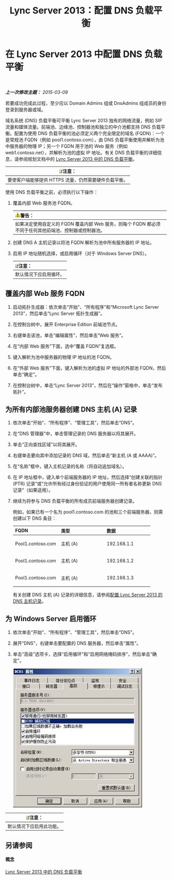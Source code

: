 ﻿---
title: Lync Server 2013：配置 DNS 负载平衡
TOCTitle: 配置 DNS 负载平衡
ms:assetid: 1b2e8414-8676-4872-8ecf-ea07196f74de
ms:mtpsurl: https://technet.microsoft.com/zh-cn/library/Gg398251(v=OCS.15)
ms:contentKeyID: 49312167
ms.date: 05/19/2016
mtps_version: v=OCS.15
ms.translationtype: HT
---

# 在 Lync Server 2013 中配置 DNS 负载平衡

 

_**上一次修改主题：** 2015-03-09_

若要成功完成此过程，至少应以 Domain Admins 组或 DnsAdmins 组成员的身份登录到服务器或域。

域名系统 (DNS) 负载平衡可平衡 Lync Server 2013 独有的网络流量，例如 SIP 流量和媒体流量。前端池、边缘池、控制器池和独立的中介池都支持 DNS 负载平衡。配置为使用 DNS 负载平衡的池必须定义两个完全限定的域名 (FQDN)：一个是常规池 FQDN（例如 pool1.contoso.com），由 DNS 负载平衡使用并解析为池中服务器的物理 IP；另一个 FQDN 用于池的 Web 服务（例如 web1.contoso.net），并解析为池的虚拟 IP 地址。有关 DNS 负载平衡的详细信息，请参阅规划文档中的 [Lync Server 2013 中的 DNS 负载平衡](lync-server-2013-dns-load-balancing.md)。

<table>
<thead>
<tr class="header">
<th><img src="images/Dn783119.note(OCS.15).gif" title="note" alt="note" />注意：</th>
</tr>
</thead>
<tbody>
<tr class="odd">
<td>要使客户端能够提供 HTTPS 流量，仍然需要硬件负载平衡。</td>
</tr>
</tbody>
</table>


使用 DNS 负载平衡之前，必须执行以下操作：

1.  覆盖内部 Web 服务池 FQDN。
    
    <table>
    <thead>
    <tr class="header">
    <th><img src="images/JJ656815.warning(OCS.15).gif" title="warning" alt="warning" />警告：</th>
    </tr>
    </thead>
    <tbody>
    <tr class="odd">
    <td>如果决定使用自定义的 FQDN 覆盖内部 Web 服务，则每个 FQDN 都必须不同于任何其他前端池、控制器或控制器池。</td>
    </tr>
    </tbody>
    </table>


2.  创建 DNS A 主机记录以将池 FQDN 解析为池中所有服务器的 IP 地址。

3.  启用 IP 地址随机选择，或启用循环（对于 Windows Server DNS）。
    
    <table>
    <thead>
    <tr class="header">
    <th><img src="images/Dn783119.note(OCS.15).gif" title="note" alt="note" />注意：</th>
    </tr>
    </thead>
    <tbody>
    <tr class="odd">
    <td>默认情况下应启用循环。</td>
    </tr>
    </tbody>
    </table>


## 覆盖内部 Web 服务 FQDN

1.  启动拓扑生成器：依次单击“开始”、“所有程序”和“Microsoft Lync Server 2013”，然后单击“Lync Server 拓扑生成器”。

2.  在控制台树中，展开 Enterprise Edition 前端池节点。

3.  右键单击该池，单击“编辑属性”，然后单击“Web 服务”。

4.  在“内部 Web 服务”下面，选中“覆盖 FQDN”复选框。

5.  键入解析为池中服务器的物理 IP 地址的池 FQDN。

6.  在“外部 Web 服务”下面，键入解析为池的虚拟 IP 地址的外部池 FQDN，然后单击“确定”。

7.  在控制台树中，单击“Lync Server 2013”，然后在“操作”窗格中，单击“发布拓扑”。

## 为所有内部池服务器创建 DNS 主机 (A) 记录

1.  依次单击“开始”、“所有程序”、“管理工具”，然后单击“DNS”。

2.  在“DNS 管理器”中，单击管理记录的 DNS 服务器以将其展开。

3.  单击“正向查找区域”以将其展开。

4.  右键单击要向其中添加记录的 DNS 域，然后单击“新主机 (A 或 AAAA)”。

5.  在“名称”框中，键入主机记录的名称（将自动追加域名）。

6.  在 IP 地址框中，键入单个前端服务器的 IP 地址，然后选择“创建关联的指针 (PTR) 记录”或“允许所有经过身份验证的用户使用同一所有者名称更新 DNS 记录”（如果适用）。

7.  继续为将参与 DNS 负载平衡的所有成员前端服务器创建记录。
    
    例如，如果已有一个名为 pool1.contoso.com 的池和三个前端服务器，则需创建以下 DNS 条目：
    
    
    <table>
    <colgroup>
    <col style="width: 33%" />
    <col style="width: 33%" />
    <col style="width: 33%" />
    </colgroup>
    <thead>
    <tr class="header">
    <th>FQDN</th>
    <th>类型</th>
    <th>数据</th>
    </tr>
    </thead>
    <tbody>
    <tr class="odd">
    <td><p>Pool1.contoso.com</p></td>
    <td><p>主机 (A)</p></td>
    <td><p>192.168.1.1</p></td>
    </tr>
    <tr class="even">
    <td><p>Pool1.contoso.com</p></td>
    <td><p>主机 (A)</p></td>
    <td><p>192.168.1.2</p></td>
    </tr>
    <tr class="odd">
    <td><p>Pool1.contoso.com</p></td>
    <td><p>主机 (A)</p></td>
    <td><p>192.168.1.3</p></td>
    </tr>
    </tbody>
    </table>
    
    有关创建 DNS 主机 (A) 记录的详细信息，请参阅[配置 Lync Server 2013 的 DNS 主机记录](lync-server-2013-configure-dns-host-records.md)。

## 为 Windows Server 启用循环

1.  依次单击“开始”、“所有程序”、“管理工具”，然后单击“DNS”。

2.  展开“DNS”，右键单击要配置的 DNS 服务器，然后单击“属性”。

3.  单击“高级”选项卡，选择“启用循环”和“启用网络掩码排序”，然后单击“确定”。
    
    ![“DNS 轮循机制”对话框](images/Gg398251.e7bf6125-8d78-4460-8401-0a8e7e21d305(OCS.15).jpg "“DNS 轮循机制”对话框")

<table>
<thead>
<tr class="header">
<th><img src="images/Dn783119.note(OCS.15).gif" title="note" alt="note" />注意：</th>
</tr>
</thead>
<tbody>
<tr class="odd">
<td>默认情况下应启用此功能。</td>
</tr>
</tbody>
</table>


## 另请参阅

#### 概念

[Lync Server 2013 中的 DNS 负载平衡](lync-server-2013-dns-load-balancing.md)

